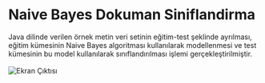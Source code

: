 # Naive Bayes Dokuman Siniflandirma
Java dilinde verilen örnek metin veri setinin eğitim-test şeklinde ayrılması, eğitim kümesinin  Naive Bayes algoritması kullanılarak modellenmesi ve test kümesinin bu model kullanılarak sınıflandırılması işlemi gerçekleştirilmiştir.</br></br>
![Ekran Çıktısı](https://user-images.githubusercontent.com/47196852/52079487-b9972500-25a6-11e9-9418-972d2e8ee8b1.png)
